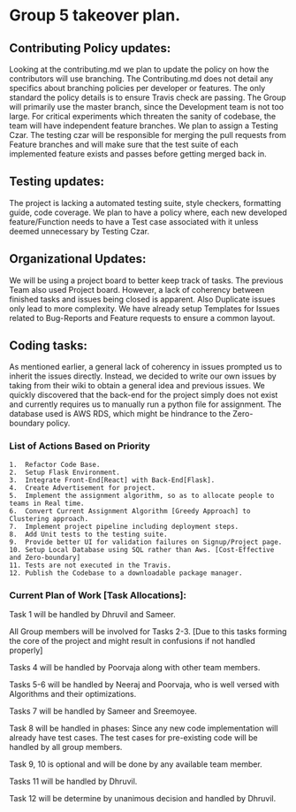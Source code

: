 # Group 5 takeover plan.

## Contributing Policy updates:
Looking at the contributing.md we plan to update the policy on how the contributors will use branching.
The Contributing.md does not detail any specifics about branching policies per developer or features. The only standard the policy details is to ensure Travis check are passing. 
The Group will primarily use the master branch, since the Development team is not too large. For critical experiments which threaten the sanity of codebase, the team will have independent feature branches. 
We plan to assign a Testing Czar.
The testing czar will be responsible for merging the pull requests from Feature branches and will make sure that the test suite of each implemented feature exists and passes before getting merged back in.

## Testing updates:
The project is lacking a automated testing suite, style checkers, formatting guide, code coverage. 
We plan to have a policy where, each new developed feature/Function needs to have a Test case associated with it unless deemed unnecessary by Testing Czar.

## Organizational Updates: 
We will be using a project board to better keep track of tasks. 
The previous Team also used Project board. However, a lack of coherency between finished tasks and issues being closed is apparent. Also Duplicate issues only lead to more complexity.
We have already setup Templates for Issues related to Bug-Reports and Feature requests to ensure a common layout.

## Coding tasks:
As mentioned earlier, a general lack of coherency in issues prompted us to inherit the issues directly.
Instead, we decided to write our own issues by taking from their wiki to obtain a general idea and previous issues.
We quickly discovered that the back-end for the project simply does not exist and currently requires us to manually run a python file for assignment. 
The database used is AWS RDS, which might be hindrance to the Zero-boundary policy.

### List of Actions Based on Priority
    1.  Refactor Code Base.
    2.  Setup Flask Environment.
    3.  Integrate Front-End[React] with Back-End[Flask].
    4.  Create Advertisement for project.
    5.  Implement the assignment algorithm, so as to allocate people to teams in Real time.
    6.  Convert Current Assignment Algorithm [Greedy Approach] to Clustering approach.
    7.  Implement project pipeline including deployment steps.
    8.  Add Unit tests to the testing suite.
    9.  Provide better UI for validation failures on Signup/Project page.
    10. Setup Local Database using SQL rather than Aws. [Cost-Effective and Zero-boundary]
    11. Tests are not executed in the Travis.
    12. Publish the Codebase to a downloadable package manager.

### Current Plan of Work [Task Allocations]:
Task 1 will be handled by Dhruvil and Sameer.

All Group members will be involved for Tasks 2-3. [Due to this tasks forming the core of the project and might result in confusions if not handled properly]

Tasks 4 will be handled by Poorvaja along with other team members.

Tasks 5-6 will be handled by Neeraj and Poorvaja, who is well versed with Algorithms and their optimizations.

Tasks 7 will be handled by Sameer and Sreemoyee.

Task 8 will be handled in phases: Since any new code implementation will already have test cases. The test cases for pre-existing code will be handled by all group members.

Task 9, 10 is optional and will be done by any available team member.

Tasks 11 will be handled by Dhruvil.

Task 12 will be determine by unanimous decision and handled by Dhruvil.